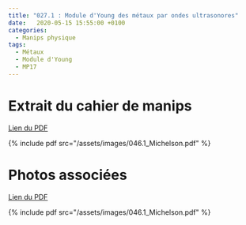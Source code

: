 ```yaml
---
title: "027.1 : Module d'Young des métaux par ondes ultrasonores"
date:   2020-05-15 15:55:00 +0100
categories:
  - Manips physique
tags:
  - Métaux
  - Module d'Young
  - MP17
---
```


# Extrait du cahier de manips

[Lien du PDF](/assets/images/046.1_Michelson.pdf)

{% include pdf src="/assets/images/046.1_Michelson.pdf" %}

# Photos associées

[Lien du PDF](/assets/images/046.1_Michelson.pdf)

{% include pdf src="/assets/images/046.1_Michelson.pdf" %}
